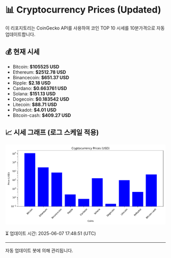 
# 📊 Cryptocurrency Prices (Updated)

이 리포지토리는 CoinGecko API를 사용하여 코인 TOP 10 시세를 10분가격으로 자동 업데이트합니다.

## 💰 현재 시세
- Bitcoin: **$105525 USD**
- Ethereum: **$2512.78 USD**
- Binancecoin: **$651.37 USD**
- Ripple: **$2.18 USD**
- Cardano: **$0.663761 USD**
- Solana: **$151.13 USD**
- Dogecoin: **$0.183542 USD**
- Litecoin: **$88.71 USD**
- Polkadot: **$4.01 USD**
- Bitcoin-cash: **$409.27 USD**

## 📈 시세 그래프 (로그 스케일 적용)
![Crypto Prices](crypto_prices.png)

⏳ 업데이트 시간: 2025-06-07 17:48:51 (UTC)

---
자동 업데이트 봇에 의해 관리됩니다.
